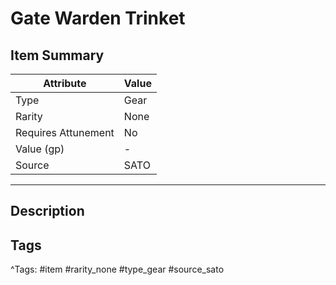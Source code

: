 # Gate Warden Trinket

## Item Summary

| Attribute            | Value                        |
|----------------------|------------------------------|
| Type                 | Gear |
| Rarity               | None             |
| Requires Attunement  | No                |
| Value (gp)           | -    |
| Source               | SATO |

---

## Description



## Tags

^Tags: #item #rarity_none #type_gear #source_sato